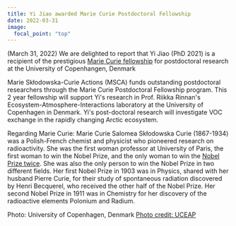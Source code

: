 ```yaml
---
title: Yi Jiao awarded Marie Curie Postdoctoral Fellowship
date: 2022-03-31
image:
  focal_point: "top"
---
```

(March 31, 2022) We are delighted to report that Yi Jiao (PhD 2021) is a recipient of the prestigious [Marie Curie fellowship](https://marie-sklodowska-curie-actions.ec.europa.eu/news/msca-awards-eu242m-to-the-2021-postdoctoral-fellowships-applicants) for postdoctoral research at the University of Copenhangen, Denmark

<!--more-->

Marie Skłodowska-Curie Actions (MSCA) funds outstanding postdoctoral researchers through the Marie Curie Postdoctoral Fellowship program. This 2 year fellowship will support Yi's research in Prof. Riikka Rinnan's Ecosystem-Atmosphere-Interactions laboratory at the University of Copenhagen in Denmark. Yi's post-doctoral research will investigate VOC exchange in the rapidly changing Arctic ecosystem. 

Regarding Marie Curie:  Marie Curie Salomea Skłodowska Curie (1867-1934) was a Polish-French chemist and physicist who pioneered research on radioactivity.  She was the first woman professor at University of Paris, the first woman to win the Nobel Prize, and the only woman to win the [Nobel Prize twice](https://www.nobelprize.org/prizes/physics/1903/marie-curie/biographical/).  She was also the only person to win the Nobel Prize in two different fields.  Her first Nobel Prize in 1903 was in Physics, shared with her husband Pierre Curie, for their study of spontaneous radiation discovered by Henri Becquerel, who received the other half of the Nobel Prize.  Her second Nobel Prize in 1911 was in Chemistry for her discovery of the radioactive elements Polonium and Radium.

Photo: University of Copenhagen, Denmark [Photo credit: UCEAP](https://uceap.universityofcalifornia.edu/programs/university-copenhagen)

